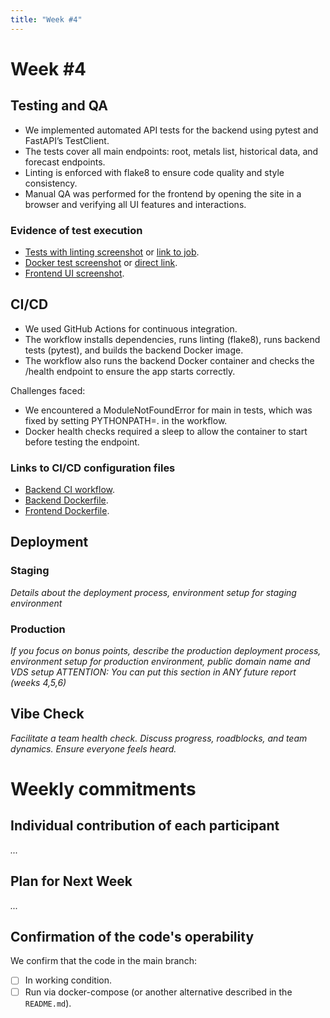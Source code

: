 ```yaml
---
title: "Week #4"
---
```


# **Week #4**

## Testing and QA

- We implemented automated API tests for the backend using pytest and FastAPI’s TestClient.
- The tests cover all main endpoints: root, metals list, historical data, and forecast endpoints.
- Linting is enforced with flake8 to ensure code quality and style consistency.
- Manual QA was performed for the frontend by opening the site in a browser and verifying all UI features and interactions.

### Evidence of test execution

- [Tests with linting screenshot](https://raw.githubusercontent.com/IU-Capstone-Project-2025/Metalytics/refs/heads/main/Assets/backend-test.png) or [link to job](https://github.com/IU-Capstone-Project-2025/Metalytics/actions/runs/16028126489/job/45221300532).
- [Docker test screenshot](https://raw.githubusercontent.com/IU-Capstone-Project-2025/Metalytics/refs/heads/main/Assets/docker-test.png) or [direct link](https://github.com/IU-Capstone-Project-2025/Metalytics/actions/runs/16028126489/job/45221300559).
- [Frontend UI screenshot](https://raw.githubusercontent.com/IU-Capstone-Project-2025/Metalytics/refs/heads/main/Assets/front-test.png).

## CI/CD

- We used GitHub Actions for continuous integration.
- The workflow installs dependencies, runs linting (flake8), runs backend tests (pytest), and builds the backend Docker image.
- The workflow also runs the backend Docker container and checks the /health endpoint to ensure the app starts correctly.

Challenges faced:
- We encountered a ModuleNotFoundError for main in tests, which was fixed by setting PYTHONPATH=. in the workflow.
- Docker health checks required a sleep to allow the container to start before testing the endpoint.

### Links to CI/CD configuration files

- [Backend CI workflow](https://github.com/IU-Capstone-Project-2025/Metalytics/blob/main/.github/workflows/ci.yml).
- [Backend Dockerfile](https://github.com/IU-Capstone-Project-2025/Metalytics/blob/main/backend/Dockerfile).
- [Frontend Dockerfile](https://github.com/IU-Capstone-Project-2025/Metalytics/blob/main/frontend/Dockerfile).

## Deployment

### Staging

*Details about the deployment process, environment setup for staging environment*

### Production

*If you focus on bonus points, describe the production deployment process, environment setup for production environment, public domain name and VDS setup*
*ATTENTION: You can put this section in ANY future report (weeks 4,5,6)*

## Vibe Check

*Facilitate a team health check. Discuss progress, roadblocks, and team dynamics. Ensure everyone feels heard.*

# Weekly commitments

## Individual contribution of each participant

*...*

## Plan for Next Week

*...*

## Confirmation of the code's operability

We confirm that the code in the main branch:
- [ ] In working condition.
- [ ] Run via docker-compose (or another alternative described in the `README.md`).
